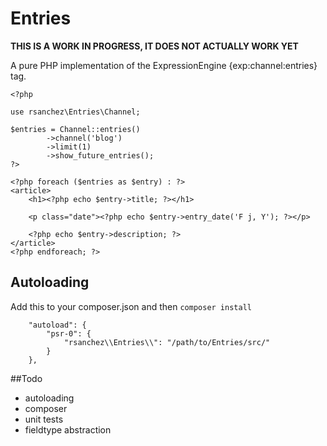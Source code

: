 # Entries

**THIS IS A WORK IN PROGRESS, IT DOES NOT ACTUALLY WORK YET**

A pure PHP implementation of the ExpressionEngine {exp:channel:entries} tag.

```
<?php

use rsanchez\Entries\Channel;

$entries = Channel::entries()
		->channel('blog')
		->limit(1)
		->show_future_entries();
?>

<?php foreach ($entries as $entry) : ?>
<article>
	<h1><?php echo $entry->title; ?></h1>
	
	<p class="date"><?php echo $entry->entry_date('F j, Y'); ?></p>

	<?php echo $entry->description; ?>
</article>
<?php endforeach; ?>
```

## Autoloading

Add this to your composer.json and then `composer install`

```
    "autoload": {
        "psr-0": {
            "rsanchez\\Entries\\": "/path/to/Entries/src/"
        }
    },
```

##Todo

- autoloading
- composer
- unit tests
- fieldtype abstraction